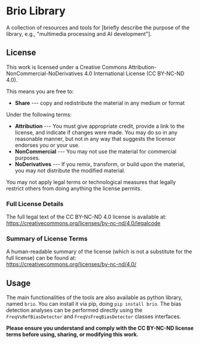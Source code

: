 # Brio Library

A collection of resources and tools for \[briefly describe the purpose
of the library, e.g., \"multimedia processing and AI development\"\].

## License

This work is licensed under a Creative Commons
Attribution-NonCommercial-NoDerivatives 4.0 International License (CC
BY-NC-ND 4.0).

This means you are free to:

-   **Share** --- copy and redistribute the material in any medium or
    format

Under the following terms:

-   **Attribution** --- You must give appropriate credit, provide a link
    to the license, and indicate if changes were made. You may do so in
    any reasonable manner, but not in any way that suggests the licensor
    endorses you or your use.
-   **NonCommercial** --- You may not use the material for commercial
    purposes.
-   **NoDerivatives** --- If you remix, transform, or build upon the
    material, you may not distribute the modified material.

You may not apply legal terms or technological measures that legally
restrict others from doing anything the license permits.

### Full License Details

The full legal text of the CC BY-NC-ND 4.0 license is available at:\
<https://creativecommons.org/licenses/by-nc-nd/4.0/legalcode>

### Summary of License Terms

A human-readable summary of the license (which is not a substitute for
the full license) can be found at:\
<https://creativecommons.org/licenses/by-nc-nd/4.0/>

## Usage
The main functionalities of the tools are also available as python library, named `brio`. 
You can install it via pip, doing `pip install brio`. 
The bias detection analyses can be performed directly using the `FreqVsRefBiasDetector` and `FreqVsFreqBiasDetector` 
classes interfaces. 


**Please ensure you understand and comply with the CC BY-NC-ND license
terms before using, sharing, or modifying this work.**
